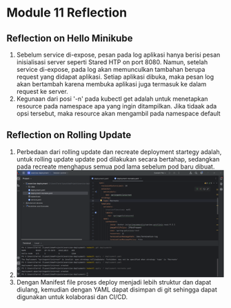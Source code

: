 # Module 11 Reflection

## Reflection on Hello Minikube

1. Sebelum service di-expose, pesan pada log aplikasi hanya berisi pesan inisialisasi server seperti Stared HTP on port 8080. Namun, setelah service di-expose, pada log akan memunculkan tambahan berupa request yang didapat aplikasi. Setiap aplikasi dibuka, maka pesan log akan bertambah karena membuka aplikasi juga termasuk ke dalam request ke server.
2. Kegunaan dari posi '-n' pada kubectl get adalah untuk menetapkan resource pada namespace apa yang ingin ditampilkan. Jika tidaak ada opsi tersebut, maka resource akan mengambil pada namespace default

## Reflection on Rolling Update

1. Perbedaan dari rolling update dan recreate deployment startegy adalah, untuk rolling update update pod dilakukan secara bertahap, sedangkan pada recreate menghapus semua pod lama sebelum pod baru dibuat.
2. ![Deploy With Recreate](documentation-RecreateDeployment.png)
4. Dengan Manifest file proses deploy menjadi lebih struktur dan dapat diulang, kemudian dengan YAML dapat disimpan di git sehingga dapat digunakan untuk kolaborasi dan CI/CD.